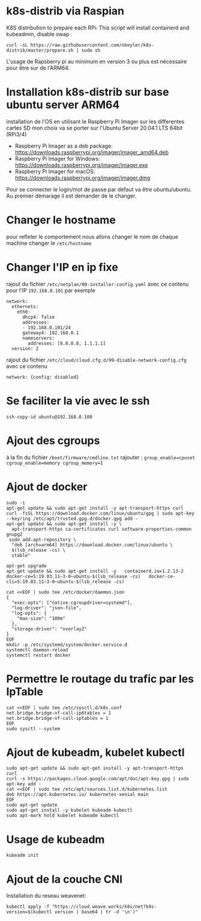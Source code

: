 # k8s-distrib via Raspian

K8S distribution
to prepare each RPi:
This script will install containerd and kubeadmin, disable swap 
```
curl -sL https://raw.githubusercontent.com/obeyler/k8s-distrib/master/prepare.sh | sudo sh
```
L'usage  de Rapsberry pi au minimum en version 3 ou plus est nécessaire pour être sur de l'ARM64.

# Installation k8s-distrib sur base ubuntu server ARM64
installation de l'OS en utilisant le Raspberry Pi Imager sur les differentes cartes SD mon choix va se porter sur l'Ubuntu Server 20.04.1 LTS 64bit (RPi3/4)

- Raspberry Pi Imager as a deb package: https://downloads.raspberrypi.org/imager/imager_amd64.deb
- Raspberry Pi Imager for Windows: https://downloads.raspberrypi.org/imager/imager.exe
- Raspberry Pi Imager for macOS: https://downloads.raspberrypi.org/imager/imager.dmg

Pour se connecter le login/mot de passe par défaut va être ubuntu/ubuntu. Au premier démarage il est demander de le changer.

# Changer le hostname 
pour refleter le comportement nous allons changer le nom de chaque machine
changer le `/etc/hostname`

# Changer l'IP en ip fixe
rajout du fichier `/etc/netplan/00-installer-config.yaml`
avec ce contenu pour l'IP `192.168.0.101` par exemple
```
network:
  ethernets:
    eth0:
      dhcp4: false
      addresses:
      - 192.168.0.101/24
      gateway4: 192.168.0.1
      nameservers:
        addresses: [8.8.8.8, 1.1.1.1]
  version: 2
```
rajout du fichier `/etc/cloud/cloud.cfg.d/99-disable-network-config.cfg`
avec ce contenu 
```
network: {config: disabled}
```
# Se faciliter la vie avec le ssh
```
ssh-copy-id ubuntu@192.168.0.100
```
# Ajout des cgroups
à la fin du fichier `/boot/firmware/cmdline.txt`
rajouter : `group_enable=cpuset cgroup_enable=memory cgroup_memory=1`

# Ajout de docker
```
sudo -i
apt-get update && sudo apt-get install -y apt-transport-https curl
curl -fsSL https://download.docker.com/linux/ubuntu/gpg | sudo apt-key --keyring /etc/apt/trusted.gpg.d/docker.gpg add -
apt-get update && sudo apt-get install -y \
  apt-transport-https ca-certificates curl software-properties-common gnupg2
 sudo add-apt-repository \
  "deb [arch=arm64] https://download.docker.com/linux/ubuntu \
  $(lsb_release -cs) \
  stable"

apt-get upgrade
apt-get update && sudo apt-get install -y   containerd.io=1.2.13-2   docker-ce=5:19.03.11~3-0~ubuntu-$(lsb_release -cs)   docker-ce-cli=5:19.03.11~3-0~ubuntu-$(lsb_release -cs)

cat <<EOF | sudo tee /etc/docker/daemon.json
{
  "exec-opts": ["native.cgroupdriver=systemd"],
  "log-driver": "json-file",
  "log-opts": {
    "max-size": "100m"
  },
  "storage-driver": "overlay2"
}
EOF
mkdir -p /etc/systemd/system/docker.service.d
systemctl daemon-reload
systemctl restart docker
```

# Permettre le routage du trafic par les IpTable 
```
cat <<EOF | sudo tee /etc/sysctl.d/k8s.conf
net.bridge.bridge-nf-call-ip6tables = 1
net.bridge.bridge-nf-call-iptables = 1
EOF
sudo sysctl --system
```

# Ajout de kubeadm, kubelet kubectl
```
sudo apt-get update && sudo apt-get install -y apt-transport-https curl
curl -s https://packages.cloud.google.com/apt/doc/apt-key.gpg | sudo apt-key add -
cat <<EOF | sudo tee /etc/apt/sources.list.d/kubernetes.list
deb https://apt.kubernetes.io/ kubernetes-xenial main
EOF
sudo apt-get update
sudo apt-get install -y kubelet kubeadm kubectl
sudo apt-mark hold kubelet kubeadm kubectl
```
# Usage de kubeadm
```
kubeadm init
```
# Ajout de la couche CNI 
Installation du reseau weavenet:
```
kubectl apply -f "https://cloud.weave.works/k8s/net?k8s-version=$(kubectl version | base64 | tr -d '\n')"
```
